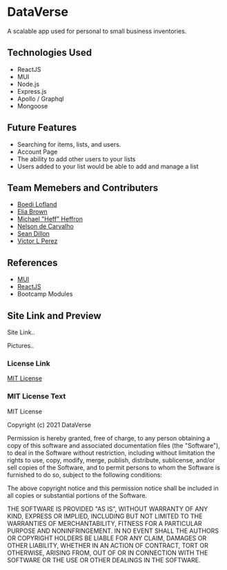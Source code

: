 # DataVerse

A scalable app used for personal to small business inventories.

## Technologies Used

- ReactJS
- MUI
- Node.js
- Express.js
- Apollo / Graphql
- Mongoose

## Future Features

- Searching for items, lists, and users.
- Account Page
- The ability to add other users to your lists
- Users added to your list would be able to add and manage a list

## Team Memebers and Contributers

- [Boedi Lofland](https://github.com/blofland)
- [Elia Brown](https://github.com/browneli003)
- [Michael "Heff" Heffron](https://github.com/Shmikester)
- [Nelson de Carvalho](https://github.com/NelsondeCarvalho)
- [Sean Dillon](https://github.com/Sdillon215)
- [Victor L Perez](https://github.com/Zunaty)

## References

- [MUI](https://mui.com/)
- [ReactJS](https://reactjs.org/)
- Bootcamp Modules

## Site Link and Preview

Site Link..

Pictures.. 

### License Link

[MIT License](https://choosealicense.com/licenses/mit/)

### MIT License Text

MIT License

Copyright (c) 2021 DataVerse

Permission is hereby granted, free of charge, to any person obtaining a copy
of this software and associated documentation files (the "Software"), to deal
in the Software without restriction, including without limitation the rights
to use, copy, modify, merge, publish, distribute, sublicense, and/or sell
copies of the Software, and to permit persons to whom the Software is
furnished to do so, subject to the following conditions:

The above copyright notice and this permission notice shall be included in all
copies or substantial portions of the Software.

THE SOFTWARE IS PROVIDED "AS IS", WITHOUT WARRANTY OF ANY KIND, EXPRESS OR
IMPLIED, INCLUDING BUT NOT LIMITED TO THE WARRANTIES OF MERCHANTABILITY,
FITNESS FOR A PARTICULAR PURPOSE AND NONINFRINGEMENT. IN NO EVENT SHALL THE
AUTHORS OR COPYRIGHT HOLDERS BE LIABLE FOR ANY CLAIM, DAMAGES OR OTHER
LIABILITY, WHETHER IN AN ACTION OF CONTRACT, TORT OR OTHERWISE, ARISING FROM,
OUT OF OR IN CONNECTION WITH THE SOFTWARE OR THE USE OR OTHER DEALINGS IN THE
SOFTWARE.